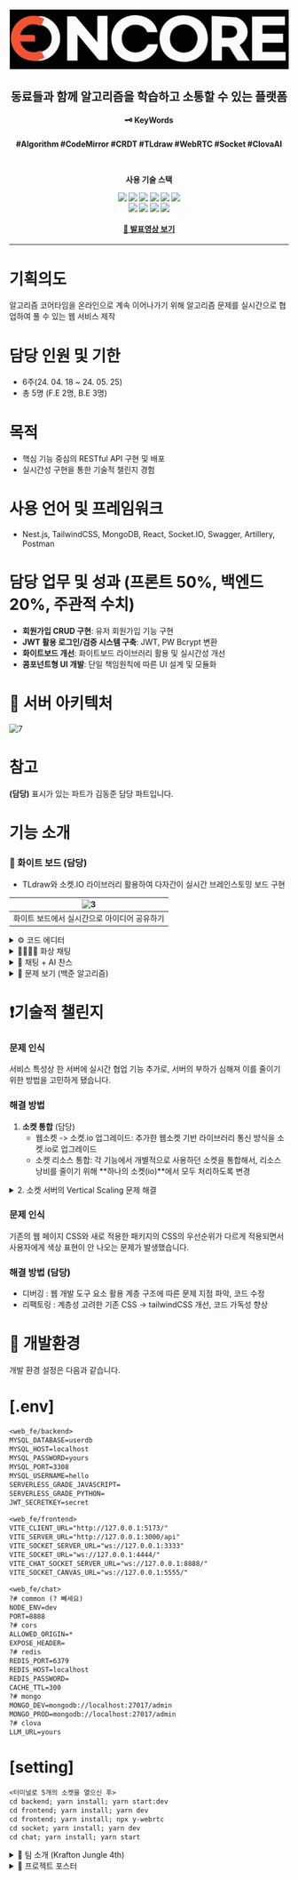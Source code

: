 <div align="center">
  <img src="https://raw.githubusercontent.com/hey-dudegg/OnCore-Project/5bd5e22f175f356d9802a76fb1d18b7bc0a91c4d/frontend/src/assets/NewBanner.svg">
  <h2>동료들과 함께 알고리즘을 학습하고 소통할 수 있는 플랫폼</h2>
  <h4>🗝️ KeyWords <h4/>
  <p> #Algorithm #CodeMirror #CRDT #TLdraw #WebRTC #Socket #ClovaAI</p>
  <br>
  <p>사용 기술 스택</p>
    <img src="https://img.shields.io/badge/NestJS-E0234E?style=flat-square&logo=NestJS&logoColor=white"/>
    <img src="https://img.shields.io/badge/TypeScript-3178C6?style=flat-square&logo=typescript&logoColor=white"/>
    <img src="https://img.shields.io/badge/TailwindCSS-38B2AC?style=flat-square&logo=tailwind-css&logoColor=white"/>
    <img src="https://img.shields.io/badge/MongoDB-47A248?style=flat-square&logo=MongoDB&logoColor=white"/>
    <img src="https://img.shields.io/badge/React-61DAFB?style=flat-square&logo=React&logoColor=white"/>
    <img src="https://img.shields.io/badge/Express.js-000000?style=flat-square&logo=express&logoColor=white"/>
    <br>
    <img src="https://img.shields.io/badge/Socket.io-010101?style=flat-square&logo=Socket.io&logoColor=white"/>
    <img src="https://img.shields.io/badge/Artillery-FF4500?style=flat-square&logo=Artillery&logoColor=white"/>
    <img src="https://img.shields.io/badge/Swagger-85EA2D?style=flat-square&logo=Swagger&logoColor=white"/>
    <img src="https://img.shields.io/badge/Postman-FF6C37?style=flat-square&logo=Postman&logoColor=white"/>
  <div align="center">
    
  </div>
  <br>
  <a href="https://youtu.be/dqOzQJm5DQMk">🎤 발표영상 보기 </a>
</div>

---

# 기획의도
알고리즘 코어타임을 온라인으로 계속 이어나가기 위해 알고리즘 문제를 실시간으로 협업하여 풀 수 있는 웹 서비스 제작

# 담당 인원 및 기한
- 6주(24. 04. 18 ~ 24. 05. 25)
- 총 5명 (F.E 2명, B.E 3명)

# 목적
- 핵심 기능 중심의 RESTful API 구현 및 배포
- 실시간성 구현을 통한 기술적 챌린지 경험

# 사용 언어 및 프레임워크
- Nest.js, TailwindCSS, MongoDB, React, Socket.IO, Swagger, Artillery, Postman

# 담당 업무 및 성과 (프론트 50%, 백엔드 20%, 주관적 수치)
- **회원가입 CRUD 구현**: 유저 회원가입 기능 구현
- **JWT 활용 로그인/검증 시스템 구축**: JWT, PW Bcrypt 변환
- **화이트보드 개선**: 화이트보드 라이브러리 활용 및 실시간성 개선
- **콤포넌트형 UI 개발**: 단일 책임원칙에 따른 UI 설계 및 모듈화

  
# 🔗 서버 아키텍처
  ![7](https://github.com/hey-dudegg/OnCore-Project/assets/154962837/6d6448ce-af8a-4b27-b481-8b5c692287ab)

# 참고
**(담당)** 표시가 있는 파트가 김동준 담당 파트입니다.

# 기능 소개
### 📝 화이트 보드 (담당)
- TLdraw와 소켓.IO 라이브러리 활용하여 다자간이 실시간 브레인스토밍 보드 구현

| ![3](https://github.com/hey-dudegg/OnCore-Project/assets/154962837/11c4939c-3b3e-4705-b3a3-118c0ca28eec)|
| ----------------------------------------------------------------------------- |
| 화이트 보드에서 실시간으로 아이디어 공유하기                                  |

      
<details>
<summary> 
⚙️ 코드 에디터</summary>
- Yjs와 CodeMirror를 사용하여 실시간 동시 편집이 가능합니다.
   
|![2](https://github.com/hey-dudegg/OnCore-Project/assets/154962837/21937151-3e82-4b11-990d-6d5da2de2569)|
| ----------------------------------------------------------------------------- |
| 코드 에디터에서 실시간으로 코드 편집하기                                      |
</details>

<details>
<summary> 
🧑‍🧑‍🧒‍🧒 화상 채팅</summary>
- WebRTC와 PeerJS를 사용하여 P2P 스트리밍을 구현하였습니다.
- Socket.IO를 통해 신호 교환을 처리하고, 사용자가 특정 방에 접속할 때 소켓은 방 참가자를 관리하고 신호 메시지 처리를 통해 P2P 연결을 설정합니다.
- 직접 연결된 메쉬 네트워크를 통해 오디오와 비디오를 스트리밍합니다.

| ![4](https://github.com/hey-dudegg/OnCore-Project/assets/154962837/35ea9b16-1dfe-4511-8526-8cb121b29984)|
| ----------------------------------------------------------------------------- |
| 화상 채팅을 통해 동료와 소통하기                                              |
</details>

<details>
<summary>
💬 채팅 + AI 찬스</summary>
- Redis Pub/Sub과 소켓을 사용하여 사용자 간 실시간 채팅이 가능합니다.
- Clova AI LLM을 통합하여 사용자와 AI 간 상호작용을 통해 효율적으로 협업할 수 있습니다.

| ![5](https://github.com/hey-dudegg/OnCore-Project/assets/154962837/32327c19-3e77-4131-9011-a4e6b494043c)|
| ----------------------------------------------------------------------- |
| 사용자와 AI와의 실시간 채팅                                              |
</details>

<details>
<summary>
📝 문제 보기 (백준 알고리즘)</summary>
- Puppetter와 Chromium 브라우저를 사용하여 필요한 정보를 수집합니다.
- Cheerio를 통해 태그를 파싱하고 제거하며, Redis 캐시를 활용하여 요청 시간을 단축시킬 수 있었습니다.

|![6](https://github.com/hey-dudegg/OnCore-Project/assets/154962837/083c3abc-27af-4cf6-a3c3-1fc047da859b)|
| ------------------------------------------------------------------------------ |
| 백준 문제를 실시간으로 불러오기                                                |
</details>

# ❗기술적 챌린지

### 문제 인식
서비스 특성상 한 서버에 실시간 협업 기능 추가로, 서버의 부하가 심해져 이를 줄이기 위한 방법을 고민하게 됐습니다.

### 해결 방법

1. **소켓 통합** (담당)
   - 웹소켓 -> 소켓.io 업그레이드: 추가한 웹소켓 기반 라이브러리 통신 방식을 소켓.io로 업그레이드
   - 소켓 리소스 통합: 각 기능에서 개별적으로 사용하던 소켓을 통합해서, 리소스 낭비를 줄이기 위해 **하나의 소켓(io)**에서 모두 처리하도록 변경

<details>
  <summary>
2. 소켓 서버의 Vertical Scaling 문제 해결</summary>
   - 기존 소켓 서버의 구성으로 발생하는 Vertical Scaling 문제를 해결하기 위해 Redis Pub/Sub을 활용하여 Horizontal Scaling이 가능하도록 서버 환경을 구축했습니다.
   - 문제 크롤러 호출 시 같은 방 유저들이 같은 문제를 호출할 가능성을 고려하여 Redis 캐싱으로 Request 속도를 향상시켰습니다.
</details>

### 문제 인식
기존의 웹 페이지 CSS와 새로 적용한 패키지의 CSS의 우선순위가 다르게 적용되면서 사용자에게 색상 표현이 안 나오는 문제가 발생했습니다.

### 해결 방법 (담당)
 - 디버깅 : 웹 개발 도구 요소 활용 계층 구조에 따른 문제 지점 파악, 코드 수정
 - 리팩토링 : 계층성 고려한 기존 CSS -> tailwindCSS 개선, 코드 가독성 향상

# 🔎 개발환경

개발 환경 설정은 다음과 같습니다.

# [.env]
```
<web_fe/backend>
MYSQL_DATABASE=userdb
MYSQL_HOST=localhost
MYSQL_PASSWORD=yours
MYSQL_PORT=3308
MYSQL_USERNAME=hello
SERVERLESS_GRADE_JAVASCRIPT=
SERVERLESS_GRADE_PYTHON=
JWT_SECRETKEY=secret
```
```
<web_fe/frontend>
VITE_CLIENT_URL="http://127.0.0.1:5173/"
VITE_SERVER_URL="http://127.0.0.1:3000/api"
VITE_SOCKET_SERVER_URL="ws://127.0.0.1:3333"
VITE_SOCKET_URL="ws://127.0.0.1:4444/"
VITE_CHAT_SOCKET_SERVER_URL="ws://127.0.0.1:8888/"
VITE_SOCKET_CANVAS_URL="ws://127.0.0.1:5555/"
```
```
<web_fe/chat>
?# common (? 빼세요)
NODE_ENV=dev
PORT=8888
?# cors
ALLOWED_ORIGIN=*
EXPOSE_HEADER=
?# redis
REDIS_PORT=6379
REDIS_HOST=localhost
REDIS_PASSWORD=
CACHE_TTL=300
?# mongo
MONGO_DEV=mongodb://localhost:27017/admin
MONGO_PROD=mongodb://localhost:27017/admin
?# clova
LLM_URL=yours
```
# [setting]
```
<터미널로 5개의 소켓을 열으신 후>
cd backend; yarn install; yarn start:dev
cd frontend; yarn install; yarn dev
cd frontend; yarn install; npx y-webrtc
cd socket; yarn install; yarn dev
cd chat; yarn install; yarn start
```

<details>
<summary> 👻 팀 소개 (Krafton Jungle 4th)</summary>

  ![8](https://github.com/hey-dudegg/OnCore-Project/assets/154962837/5d22de9d-d87b-4d6a-a28c-7ddd064f4940)
</details>
<details>
<summary> 📃 프로젝트 포스터</summary>

  ![9](https://github.com/hey-dudegg/OnCore-Project/assets/154962837/867b9c77-fa4f-41d0-a444-c25ff00c93e9)
</details>
